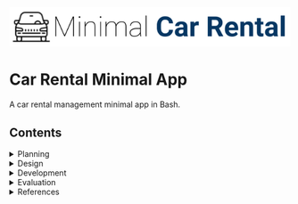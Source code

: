 ![CarRental](logo.png)

Car Rental Minimal App
===========================

A car rental management minimal app in Bash.

Contents
-----------------------
  
 <details><summary>Planning</summary>

Definition of the problem
=========================
My client, Mr. xx is an onwer of a car rental bussiness. His company has a range of cars availbale for rent on a price that varies on the hours of use. The owner requests a computer program for recording information about their orders with the purpose of collecting basic information about the distance driven for each car and points out specific features: easy commands to allow to create a car, record a trip distance, query the trip history a car, edit, delete a car and see the total statistics. One more requirement of the client was a simple terminal based program with a simple and transparent installation. Theres no reference to prior experience with a computer system program. 

Proposed Solution
=====================
Since we dont know about any prior experience of the stakeholders with a computer system, we have to follow all the requirements given by the client entirely and successfully because we assume they must be according the stakeholders capacities and the technology available in the company. To make the installation easy and clear, its necessary to use a software system that already has the chosen terminal to reduce the work of going through its instalation, which would make the process of installing the app less simple and longer. I chose to work on bash because I am familiar with it, its a free software that can be found in most operating systems except the WINDOWS based. These include a lot of Linux distributions, macOS, iOS, Android, among others. It can generate txt files and has the man page feature. 
Git Hub was used to record all the steps in the process of creating the Car Rental App. This helped in the organization and  keeping on track on what was done and what needed to be done. 
 
Sucess Criteria
===================
These are the measurable outcomes :

1. A car can be created and stored in the database
1. A trip can be recorded for a given car
1. A summary (total distance traveled) of trips can be measured for a particular car
1. A car information can be edited
1. A basic backup system is available
1. Installation is simple-> it does not require additional software, one step process
1. A car can be deleted
1. The application can be uninstalled 
 <p></details>
 

 <details><summary>Design</summary>
  
System diagram
=======================
 To design the system diagram of the car rental app we followed the requirements of the client for the desirable outcomes. 
 The input of data will be made through a bash terminal using the scripts that we will be uploaded together with the Car Rental App through installation. The data will be directed to the database file that is also within the Car Rental App folder.
 Our scripts comprehend 8 actions that will be afterwards explained in the development section: create, record, edit,delete, summary, backup and uninstall.
 
 ![Diagram](Systemdiagram.png)
  
 [Fig1][This picture shows the system diagram for the car rental program]


Algorithms flow diagram
==========================
Some flowcharts of the program's functions: 

Create function flowchart 
----------------
![Diagram](createcar.png)
[fig2][This picture shows the flowchart of the create function]

Record function flowchart
-----------
![Diagram](recordcar.png)
[fig3][This picture shows the flowchart of the record function]

Edit function flowchart
-----------
![Diagram](editcar.png)
[fig4][This picture shows the flowchart of the edit function]



Test plan
================

![Diagram](Testplan.png)
  
Test 1 : Installation
---------------

The Test 1 script evaluates the installation function. It checks automatically if the application main folder was created successfully and completely.
```.sh
#!/bin/bash

cd ~/Desktop/CarApp
bash install

echo " TESTING.... "
#check if the Car Rental file and its componets exists
if [ -d ~/Desktop/CarRentalApp/database ]; then
  echo "Car Rental App and database was created..."
else 
   echo "Car Rental App or databse not created"
   echo " Test 1: one step installation -- Failed "
   exit
fi
 
  if [ -d ~/Desktop/CarRentalApp/scripts ]; then
  echo "...scripts file was created."
else 
  echo "...scripts file not created"
  echo " Test 1: one step installation -- Failed "
  exit
  fi

    if [ -f ~/Desktop/CarRentalApp/scripts/create ]; then 
     if [ -f ~/Desktop/CarRentalApp/scripts/record ]; then
      if [ -f ~/Desktop/CarRentalApp/scripts/edit ]; then
       if [ -f ~/Desktop/CarRentalApp/scripts/summarise ]; then
         if [ -f ~/Desktop/CarRentalApp/scripts/backup ]; then
          if [ -f ~/Desktop/CarRentalApp/scripts/delete ]; then
           if [ -f ~/Desktop/CarRentalApp/scripts/frame1.sh ]; then
            if [ -f ~/Desktop/CarRentalApp/scripts/unistall ]; then
                echo " All scripts were copied "
		echo "Test 1: One step installation -- Passed"
            fi
           fi
          fi
         fi
       fi
      fi
     fi
    else
    echo "...scripts are not complete"
    echo " Test 1: one step installation -- Failed "
    exit 
    fi
```
[Fig5][The above script shows the algorithms for Test 1]

 
Test 2 : Create car
---------------
The Test 2 script evaluates the create function. It checks automatically if a car file for the testing car was created and if the car details were stored in the maincarfile.txt
```.sh
#!/bin/bash

#step 1: create a car using the script create
cd ~/Desktop/CarRentalApp/scripts
bash create TXM301 nissan red 9

Echo "TESTING..."
#step 2: check that the license file .txt was created 
if [ -f "../database/TXM301.txt" ] ; then
echo "A car file was created inside the database"
else 
echo "Car file was not found."
echo "Test 2: create car -- Failed"
exit
fi

#step 3: check that the car was added to the main file
lastline=$( tail -n 1 ../database/maincarfile.txt )
if [ "TXM301 nissan red 9" == "$lastline" ]; then 
	echo "The car details were recorded into maincarfile.txt"
        echo "Test 2: create car -- Passed"
else
	echo "Car details were not recorded into maincarfile.txt"
	echo "Test 2: create car -- Failed"
fi

```
[Fig6][The above script shows the algorithms for Test 2]

Test 3: Record trip
--------------
The Test 3 script evaluates the record function. It checks automatically if the testing car's trip records were stored into the car's file.
```.sh
#!/bin/bash

cd ~/Desktop/CarRentalApp/scripts
bash record TXM301 20 4 4 

#step 2: check that the trip info was recorded
lastline=$( tail -n 1 ../database/TXM301.txt ) 
if [ "20 4 4" == "$lastline" ] ; then
	echo "The car's trip info was recorded into the car's file"
	echo "Test 3: Record trip -- Passed"
else 
	echo "The ca's trip info was not recorded into the car's file"
	echo "Test 3: Record trip -- Failed"
fi

```
[Fig7][The above script shows the algorithms for Test 3]

Test 4: Edit car
------------
The Test 4 script evaluates the edit function. It checks automatically if the old data version stored in the maincarfile.txt was deleted and if the new one was recorded.
```.sh
#!/bin/bash

cd ~/Desktop/CarRentalApp/scripts
bash edit TXM301 toyota blue 10 

Echo "TESTING ..."

lastline=$( tail -n 1 ../database/maincarfile.txt )

#Check that the old version was deleted
if [ " TXM301 toyota blue 10 " == "$lastline" ]; then
        echo "The old version was deleted "
else
        echo "The olde version was deleted"
        echo "Test 4: Edit car -- Failed"
        exit
fi


if [ "TXM301 nissan red 9" != "$lastline" ]; then
	echo "The new version was recorded"
        echo "Test 4: Edit car -- Passed"
else
	echo "The new version was not recorded"
        echo "Test 4: Edit car -- Failed"
fi

```
[Fig8][The above script shows the algorithms for Test 4]

Test 5: Delete car
-------------
The Test 5 script evaluates the delete function. It checks automatically if the testing car's file was deleted as well as its record in the maincarfile.txt.
```.sh
#!/bin/bash

cd ~/Desktop/CarRentalApp/scripts
bash delete TXM301

#Check that the car file was deleted
if [ ! -f ../database/TXM301.txt ] ; then
	echo "The car file was deleted"
else 
	echo "Error. File not deleted."
	echo "Test 5: Delete car -- Failed"
exit
fi 

lastline=$( tail -n 1 ../database/maincarfile.txt )
if [ "TXM301 toyota blue 10" != "$lastline" ]; then
	echo "The car's details were deleted from maincarfile.txt"
        echo "Test 5: Delete car -- Passed"
else
	echo " The car's details were not deleted from maincarfile.txt"     
	echo "Test 5: Delete car -- Failed"
fi

```
[Fig9][The above script shows the algorithms for Test 5]

Test 6: Uninstall app
-----------
The Test 6 script evaluates the uninstall function. It checks automatically if the app main folder (CarRentalApp) was deleted.
```.sh
#!/bin/bash

cd ~/Desktop/CarRentalApp/scripts
bash uninstall

echo "TESTING..."
#step 4: Check if the car was deleted
if [ !-d ~/Desktop/database/CarRentalApp ] ; then
echo " CarRentalApp folder was deleted"
echo "Test 6: Uninstall app -- Passed"
else 
echo "CarRentalApp folder was not deleted"
echo "Test 6: Uninstall app -- Failed"
fi

```
[Fig10][The above script shows the algorithms for Test 6]
<p></details> 

<details><summary>Development</summary>
  
Installation 
====================

The installation function creates the app's main folder and its components: database folder and scripts folder.

```.sh
#!/bin/bash

#This file creates the folder structure for the
#minimal car rental app 

echo "Starting installation"

#Moving to the desired directory
cd ~/Desktop

#Creating the App folder 
mkdir CarRentalApp

#moving to the App folder
cd CarRentalApp

#Creating folders for the database and the script 
mkdir database  

cp -r ~/Desktop/CarApp/scripts ~/Desktop/CarRentalApp/

echo "Installation completed sucessfully"
```
[Fig11][The above script shows the algorithms for installing the app]

The following steps summarize the algorithms to create a new car in the system:
1. Move to the desktop
1. Create the CarRentalApp folder and inside it the database folder
1. Move to the CarRentalApp 
1. Create the database folder
1. Copy the scripts folder from the CarApp file (installation file)

problems and solutions
----------------------
In the first draft of the script, the user had to add the location for the installation of the app but since we dont know if the user knows how to write paths, I had to set as default location. ``` cd ~/Desktop ``` I chose desktop because its the most acessible location.
The first draft also did not have the feature of creating a scripts file containing all the application's funtions. This was solved by creating an installation folder that contained a folder with all the functions' scripts and by adding a section on the installation script to copy this folder to the app's main folder. ```cp -r ~/Desktop/CarApp/scripts ~/Desktop/CarRentalApp/```

Create function
==================
  
The create function creates a car file and records the car's details in the maincarfile.txt file.

```.sh
#!/bin/bash
 
#This program creates a car and record the orders of a car rental bussiness 

#Create a car
#Check number of arguments
if [ $# -ne 4 ]; then
echo " Incomplete input. Please enter Plate, Model, Colour and PP "
exit

else
 
#If number of arguments is correct. Continue
plate=$1
model=$2
color=$3
pp=$4

#Record order
#moving to the directory where we can find the db file inside the RentalCarApp
#folder. Now we are inside the scripts file, so we will move one level up.
cd ../database

#Adding new entry to the file maincarfile.txt without erasing.
echo "$plate $model $color $pp" >> maincarfile.txt
#creating 
echo " " > $plate.txt

cd ../scripts
#presenting the results in a frame
bash frame1.sh "Car Created successfully"

fi
```
[Fig12][The above script shows the algorithms for creating the car]

The following steps summarize the algorithms to create a new car in the system:
1. Check number of arguments (model, color, pp). If 4 then continue, if not "message", exit.
1. Atribute variables 
1. move to the database folder and write to ```maincarfile.txt``` with one extra line. Not erasing other entries. 
1. Create car trip file ```$plate.txt```
1.Move to scripts folder and run the frame script to show the results

problems and solutions: 
-----------------
The frame was not showing. This was solved by specfiying the location of the frame script. ```.sh cd ../scripts```

Record function
==========================
The record function stores a car's trip information in the car's file.
 
```.sh 
#!/bin/bash

#Check if arguments are complete
if [ $# -ne 4 ]; then
echo " The arguments are not complete. Enter Plate, Km, Date-out and Date-in "
exit 
fi

plate=$1
km=$2
dateout=$3
datein=$4

cd ../database
if [ ! -f $plate.txt ]; then
echo "This car was not created"
exit
else 
echo "$km $dateout $datein" >> $plate.txt
fi

cd ../scripts
bash frame1.sh "Trip info recorded successfully" 
```
[Fig13][The above script shows the algorith for recording a car trip]

The following steps summarize the algorithms to record trip info:  
1. Check arguments (Plate, km,Date-out,Date-in) if 4, then continue, if not "message", exit.
1. Move to the database folder and check that the car exists.
1. If car exists then write the trip info in the ```$plate.txt ``` file, without erasing previous trips.
1. Move to the scripts folder and run the frame script

Edit function
==================
The edit function edits a car's details stored in the maincarfile.txt file.
  
```.sh
 #!/bin/bash

#This program edits the recorded information of existing car in the 
#maincarfile


#Check if the number of arguments equals to 4
if [ $# -ne 4 ]; then
echo "Error with the number of arguments"
echo "Enter License Model colour and passengers"
exit
fi


#atributing variables
plate=$1
model=$2
colour=$3
pp=$4

#moving to the database
cd ../database

#checking if car exists
if [ ! -f $plate.txt ]; then
echo "Car does not exit"
fi

#find the line and replace the wrong information with the new one
sed -i '' "/$plate/d" maincarfile.txt

#add the new information 
echo " $plate $model $colour $pp " >> maincarfile.txt

#moving to the scripts
cd ../scripts

#presenting the results
bash frame1.sh "Car edited successfully"
```
[Fig14][The above script shows the algorithms to edit a car info]

The following steps summarize the algorithms to edit a car info:
1. Check the number of arguments. If not equal to 4, then print "message" and exit
1. Atribute variables to the arguments
1. Move to the database folder and check if car file exists. If not, then print "message" and exit. 
1. If yes, erase the old data version and write the new version into```maincarfile.txt``` without erasing other cars
1. Move to the script folder and run the frame script to show the results

Problems and solutions
-----------------
The old data version was not being erased. This problem was solved by adding ```'' ``` in the line: 
```sed -i '' "/$plate/d" maincarfile.txt ```

Delete 
==============
The delete function deletes a car's file and its record in the maincarfile.txt file.
  
```.sh
#!/bin/bash

#This program deletes a created car

plate=$1

#First we check the number of arguments 
if [ $# -ne 1 ]; then
echo " No input. Please restart and enter the name of the car. "
exit
fi

#move to the Car Rental App main folder
cd ../database

#Check if car exists
if [ ! -f $plate.txt ]; then
echo " This car does not exist."
exit

else

#delete car
rm $plate.txt

 
#delete line of the car in the maintext.file
sed -i '' "/$plate/d" maincarfile.txt

cd ../scripts

#showing the results
bash scripts/frame1.sh "Car deleted successfully" 

fi
 
```
[Fig15][The above script shows the algorithms to delete a car]

The following steps summarize the algorithms to delete a car:
1. Check the existance and number of arguments. If not equal to one, then print "message" and exit. If yes, continue.
1.Atribute a variable to the argument
1.Move to the database folder and check if car exists. If not, then print "message" and exit. Else, delete the car file ```$ plate.txt``` and delete the car info in the ```maincarfile.txt``` 
1. Move to the script folder and run the frame script to show the results.

Summary 
=============
The summary function displays the total distance travelled by a car.

```.sh 
#!/bin/bash

#This script generates the summary of the car

bash frame1.sh Summary

#Check if the user inputs any argument (check number of arguments) 
if [ $# -ne 1 ]; then
echo "No argument inputed.Run the program again and enter the car license"
exit
fi


#Check if file exists in database
plate=$1

#move to the desirable directory 
cd ../database

#Another option is moving to the database before checking the file
if [ ! -f $plate.txt ]; then
 echo " Car not created. $car does not exist in the database "
 exit
fi

#Summary of the car 
total=0

while read line; 
do

#Show the sum of the km
for km in $line 
do 
  (( total=$total+$km ))
break
done

done < $plate.txt

#Step 4: Show result nicely 
cd ../scripts/
bash frame1.sh "Total distance travelled for $car was $total"
```
[Fig16][The above script shows the algorithms for the backup function]

The following steps summarize the algorithms to generate the summary of a car:
1. Check the number of arguments. If 1 continue, if not "message", exit.
1. Move to the database folder and check if the car exists. If yes continue, if not "message", exit.
1. Read the record trips in the car file ```$plate.txt``` and for the first word in line (km)
do sum for all lines.
1. Move to the script folder and run the frame script to show the results

Backup
===============
The backup function creates a backup file and copies the database folder from the App main folder.
  
```.sh
#!/bin/bash

#this program backs up the Rental Car app data into a directory chosen by the
#user

cp -a ~/Desktop/RentalCarApp/database ~/Desktop/BACKUP
echo "Successfully backed up into Desktop."

cd ../scripts
bash frame1.sh "Backup was successfully"  

```
[Fig][The above script shows the algorithms for the backup function]

The following steps summarize the algorithms to backup the data in the Car Rental App:
   1. Copy the database into a backup folder in the desktop
   1. Move to the script folder and run the frame script to show the results
   
Problems and solutions
--------------------
As the installation script the first backup script also had the option of allowing the user input the location. This was changed by setting the desktop as the default location for the same reason as of the installation script.

Uninstall
==============
This function deletes the app's main folder as well as all the components within it.
``.sh
#!/bin/bash

#Go two levels up to get to the directory where our Car Rental File was 
#installed
cd ~/Desktop

#delete the app directory
rm -r RentalCarApp
``
[Fig17][The above script shows the algorithms for the uninstall function]
The following step summarize the algorithms to backup the data in the Car Rental App:
1. Move to the Desktop and delete the ```CarRentalApp``` folder


Man pages
================
The man pages constitute the user documentation for the car Rental App.

Install
----------
```.sh
.TH man 6 "28t Oct 2019" "1.0" "Install man page"
.SH NAME
install \-install app 
.SH SYNOPSIS
bash install
.SH DESCRIPTION 
The install function creates the main folder for the app (CArRentalApp) and its components: database and scripts
.SH AUTHOR
Lauricenia Buque
```
create
----------
```.sh
.TH man 6 "28t Oct 2019" "1.0" "car Rental App scripts man page"
.SH NAME
create \-create a new car 
.SH SYNOPSIS
bash create [license] [model] [color] [passengers]
.SH DESCRIPTION
The create function creates a car file and records the car's details in the maincarfile.txt file. The user needs to input 4 
arguments (car details) when running the script in the order of license, model, color and passengers.
.SH EXAMPLES
bash create LXH798 Mazda Red 3
.SH AUTHOR
Lauricenia Buque
```
record
----------
```.sh
.TH man 6 "28t Oct 2019" "1.0" "Record trip man page"
.SH NAME
record \-crecord a trip 
.SH SYNOPSIS
bash record [license] [km] [date-out] [date-in]
.SH DESCRIPTION
The record function stores a car's trip information in the car's file. The user needs to input 4 
arguments (trip info ) when running the script in the order of license km date-out and date-in.
.SH EXAMPLES
bash create LXH798 20 04.04.2019  04.05.2019
.SH AUTHOR
Lauricenia Buque
```
edit
-------
```.sh
.TH man 6 "28t Oct 2019" "1.0" "Edit a car man page"
.SH NAME
edit \-edit a car 
.SH SYNOPSIS
bash edit [license] [model] [color] [passengers]
.SH DESCRIPTION
The edit function edits a car's details stored in the maincarfile.txt file. The user needs to input 4 
arguments (new version of car details) when running the script in the order of license, model, color and passengers.
.SH EXAMPLES
bash edit LXH798 Nissan Blue 4
.SH AUTHOR
Lauricenia Buque
```
backup
-------
```.sh
.TH man 6 "28t Oct 2019" "1.0" "Backup man page"
.SH NAME
backup \- backup data 
.SH SYNOPSIS
bash backup
.SH DESCRIPTION 
The backup function creates a backup file and copies the database folder from the App main folder. The user just has to run the script using bash.
.SH AUTHOR
Lauricenia Buque 
```
summary
--------
```.sh
.TH man 6 "28t Oct 2019" "1.0" "Summary man page"
.SH NAME
summary \- summarize distance travelled
.SH SYNOPSIS
bash summary [license] 
.SH DESCRIPTION
The summary function displays the total distance travelled by a car. The user needs to input 1 
arguments (license) when running the script.
.SH EXAMPLES
bash summary LXH798 
.SH AUTHOR
Lauricenia Buque
```
delete
-------
```.sh
.TH man 6 "28t Oct 2019" "1.0" "delete car man page"
.SH NAME
delete \-delete a new car 
.SH SYNOPSIS
bash delete [license]
.SH DESCRIPTION
The delete function deletes a car's file and its record in the maincarfile.txt file. The user needs to input 1 
arguments (license) when running the script.
.SH EXAMPLES
bash delete LXH798
.SH AUTHOR
Lauricenia Buque
```
uninstall
----------
```.sh.TH man 6 "28t Oct 2019" "1.0" "uninstall app man page"
.SH NAME
uninstall \-uninstall app 
.SH SYNOPSIS
bash uninstall
.SH DESCRIPTION
This function deletes the app's main folder as well as all the components within it. The user just has to run the script using bash.
.SH AUTHOR
Lauricenia Buque
```
<p></details>


<details><summary>Evaluation</summary>

Evidence for sucess of criteria 
==============================
![Diagram](evidence1.png)
![Diagram](evidence2.png)

Recommendations for the future
======================================
In the end it was possible to achieve all the sucess criteria, however through out the development of the program, I realised that a few other features should have been added to the program: 
1. Headers for the car.txt files and for the maincarfile.txt file: For an easy understanding of the data recorded, there should be a header for each row so that we know from looking which row corresponds to what. Eg.: 
Eg.: In a car.txt file --->

![Diagram](headersexample.png)

1. A feature to edit the cars trip info: The edit function available for this app only edits the cars details however its also possible for an error to occur when inputting the car trip info, for this reason its also important to have an edit option for the trip data.

1. There should be a feature to delete specific lines in the files, not only delete car. For example, in a case where I run the create script when I wanted to run the record script, I would make the error of storing the trip data in the maincarfile.txt file and if in this case I try to solve it by running the delete function, it would delete the car and all the data related to it, and this is a big risk of loss of data. 

1. A summary of a car should have more details. The actual summary function only shows the total distance travalled by the car but there are more revelant details that would be helpfull for the business,like, how many times was the car rented, the period of the year that it was most rented, or the average amount of time that it is usually rented for. 

1. The backup should be automatic and the database versions should have a backup dates name, eg.: BACKUP/database_04.04.2019 ( this backup was done in april 4th of 2019 ). One more thing that would improve the backup function is having the option of backing up in an external drive. In a case of an accident with the computer this would be the only way to recover the data.

<p></details>

<details><summary>References</summary>

Christensson, Per. "Bash Definition." TechTerms. Sharpened Productions, 15 August 2013. Web. 02 November 2019. <https://techterms.com/definition/bash>.

Gite, Vivek, et al. “HowTo: Linux / UNIX Create a Manpage.” NixCraft, Vivek Gite, 16 Nov. 2017, www.cyberciti.biz/faq/linux-unix-creating-a-manpage/.

Pandey, Parul. “Basics of BASH for Beginners.” Medium, Towards Data Science, 26 July 2019, towardsdatascience.com/basics-of-bash-for-beginners-92e53a4c117a.

Planning &amp; System Installation, ib.compscihub.net/wp-content/uploads/2018/06/1.1.7.pdf.
<p></details>
